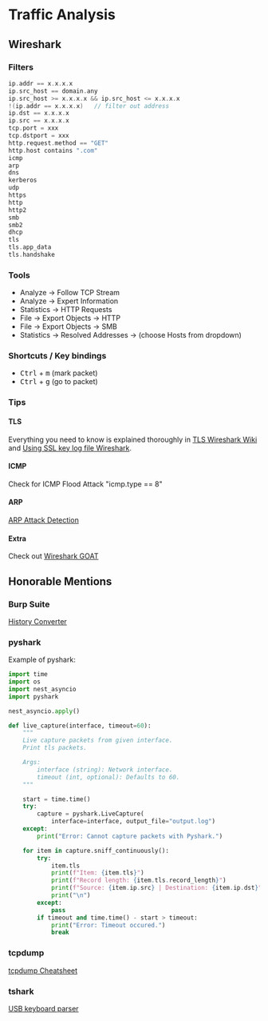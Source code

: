 # Traffic Analysis

## Wireshark

### Filters

```c++
ip.addr == x.x.x.x
ip.src_host == domain.any 
ip.src_host >= x.x.x.x && ip.src_host <= x.x.x.x
!(ip.addr == x.x.x.x)   // filter out address
ip.dst == x.x.x.x
ip.src == x.x.x.x
tcp.port = xxx
tcp.dstport = xxx
http.request.method == "GET"
http.host contains ".com"
icmp
arp
dns
kerberos
udp
https
http
http2
smb
smb2
dhcp
tls
tls.app_data
tls.handshake
```

### Tools

- Analyze &rarr; Follow TCP Stream
- Analyze &rarr; Expert Information
- Statistics &rarr; HTTP Requests
- File &rarr; Export Objects &rarr; HTTP
- File &rarr; Export Objects &rarr; SMB
- Statistics &rarr; Resolved Addresses &rarr; (choose Hosts from dropdown)

### Shortcuts / Key bindings

- <kbd>Ctrl</kbd> + <kbd>m</kbd>    (mark packet)
- <kbd>Ctrl</kbd> + <kbd>g</kbd>    (go to packet)

### Tips

#### TLS

Everything you need to know is explained thoroughly in [TLS Wireshark Wiki](https://wiki.wireshark.org/TLS) and [Using SSL key log file Wireshark](https://sharkfesteurope.wireshark.org/assets/presentations17eu/15.pdf).

#### ICMP

Check for ICMP Flood Attack "icmp.type == 8"

#### ARP

[ARP Attack Detection](https://medium.com/@arifinamalul/arp-attack-detection-using-traffic-analysis-tools-1b236518a5c)

#### Extra

Check out [Wireshark GOAT](https://www.youtube.com/@ChrisGreer)

## Honorable Mentions

### Burp Suite

[History Converter](https://github.com/mrts/burp-suite-http-proxy-history-converter)

### pyshark

Example of pyshark:

```python
import time
import os
import nest_asyncio
import pyshark

nest_asyncio.apply()

def live_capture(interface, timeout=60):
    """
    Live capture packets from given interface.
    Print tls packets.    

    Args:
        interface (string): Network interface. 
        timeout (int, optional): Defaults to 60.
    """

    start = time.time()
    try:
        capture = pyshark.LiveCapture(
            interface=interface, output_file="output.log")
    except:
        print("Error: Cannot capture packets with Pyshark.")

    for item in capture.sniff_continuously():
        try:
            item.tls
            print(f"Item: {item.tls}")
            print(f"Record length: {item.tls.record_length}")
            print(f"Source: {item.ip.src} | Destination: {item.ip.dst}")
            print("\n")
        except:
            pass
        if timeout and time.time() - start > timeout:
            print("Error: Timeout occured.")
            break
```

### tcpdump

[tcpdump Cheatsheet](https://gist.github.com/jforge/27962c52223ea9b8003b22b8189d93fb)

### tshark

[USB keyboard parser](https://github.com/TeamRocketIst/ctf-usb-keyboard-parser)
